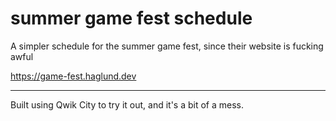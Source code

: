 # summer game fest schedule

A simpler schedule for the summer game fest, since their website is fucking awful

https://game-fest.haglund.dev

---

Built using Qwik City to try it out, and it's a bit of a mess.
